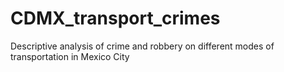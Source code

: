 # CDMX_transport_crimes
 Descriptive analysis of crime and robbery on different modes of transportation in Mexico City
